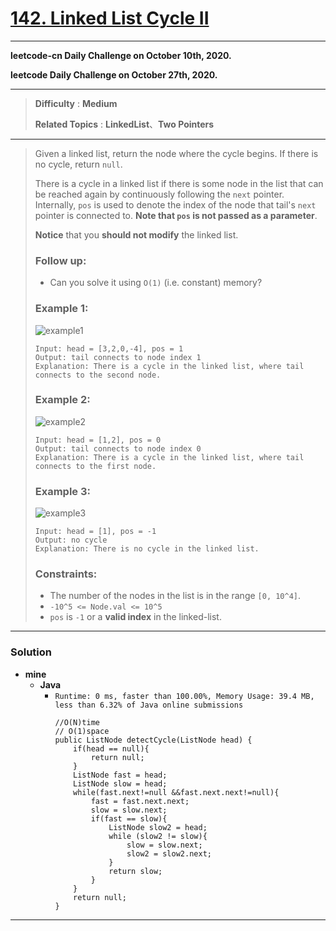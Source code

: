 # [142. Linked List Cycle II](https://leetcode.com/problems/linked-list-cycle-ii/)

---

**leetcode-cn Daily Challenge on October 10th, 2020.**

**leetcode Daily Challenge on October 27th, 2020.**

---

> **Difficulty** : **Medium**
>
> **Related Topics** : **LinkedList**、**Two Pointers**

---


> Given a linked list, return the node where the cycle begins. If there is no cycle, return `null`.
>
> There is a cycle in a linked list if there is some node in the list that can be reached again by continuously following the `next` pointer.
> Internally, `pos` is used to denote the index of the node that tail's `next` pointer is connected to. **Note that `pos` is not passed as a parameter**.
>
> **Notice** that you **should not modify** the linked list.
>
> ### Follow up:
> * Can you solve it using `O(1)` (i.e. constant) memory?
>
>
>
> ### Example 1:
> ![example1](https://assets.leetcode.com/uploads/2018/12/07/circularlinkedlist.png)
> ```
> Input: head = [3,2,0,-4], pos = 1
> Output: tail connects to node index 1
> Explanation: There is a cycle in the linked list, where tail connects to the second node.
> ```
>
>
> ### Example 2:
> ![example2](https://assets.leetcode.com/uploads/2018/12/07/circularlinkedlist_test2.png)
> ```
> Input: head = [1,2], pos = 0
> Output: tail connects to node index 0
> Explanation: There is a cycle in the linked list, where tail connects to the first node.
> ```
>
>
> ### Example 3:
> ![example3](https://assets.leetcode.com/uploads/2018/12/07/circularlinkedlist_test3.png)
> ```
> Input: head = [1], pos = -1
> Output: no cycle
> Explanation: There is no cycle in the linked list.
> ```
>
>
> ### Constraints:
> * The number of the nodes in the list is in the range `[0, 10^4]`.
> * `-10^5 <= Node.val <= 10^5`
> * `pos` is `-1` or a **valid index** in the linked-list.

---

### Solution
* **mine**
  * **Java**
    * `Runtime: 0 ms, faster than 100.00%, Memory Usage: 39.4 MB, less than 6.32% of Java online submissions`
      ```
      //O(N)time
      // O(1)space
      public ListNode detectCycle(ListNode head) {
          if(head == null){
              return null;
          }
          ListNode fast = head;
          ListNode slow = head;
          while(fast.next!=null &&fast.next.next!=null){
              fast = fast.next.next;
              slow = slow.next;
              if(fast == slow){
                  ListNode slow2 = head;
                  while (slow2 != slow){
                      slow = slow.next;
                      slow2 = slow2.next;
                  }
                  return slow;
              }
          }
          return null;
      }
      ```

---
